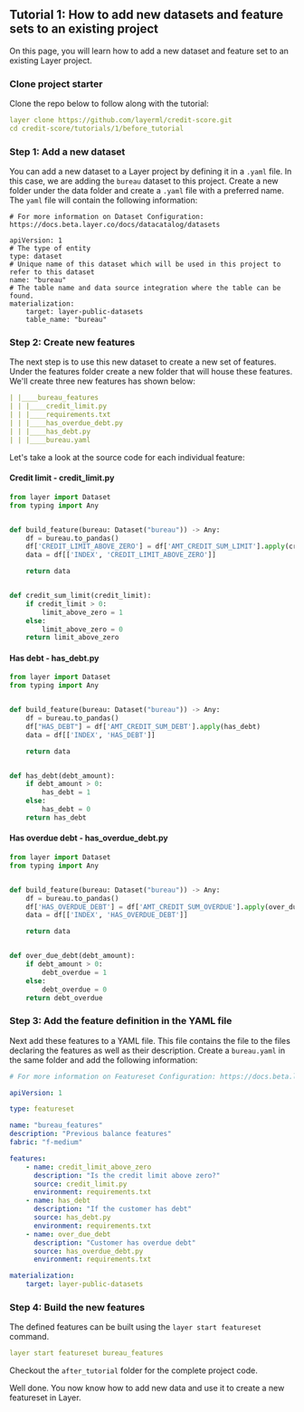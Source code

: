 ## Tutorial 1: How to add new datasets and feature sets to an existing project
On this page, you will learn how to add a new dataset and feature set to an existing Layer project. 

### Clone project starter
Clone the repo below to follow along with the tutorial:
```yaml
layer clone https://github.com/layerml/credit-score.git
cd credit-score/tutorials/1/before_tutorial
```
### Step 1: Add a new dataset
You can add a new dataset to a Layer project by defining it in a `.yaml` file. In this case, we are adding the `bureau` 
dataset to this project. Create a new folder under the data folder and create a `.yaml` file with a preferred name. The
`yaml` file will contain the following information:

````
# For more information on Dataset Configuration: https://docs.beta.layer.co/docs/datacatalog/datasets

apiVersion: 1
# The type of entity
type: dataset
# Unique name of this dataset which will be used in this project to refer to this dataset
name: "bureau"
# The table name and data source integration where the table can be found. 
materialization:
    target: layer-public-datasets
    table_name: "bureau"

````
### Step 2: Create new features
The next step is to use this new dataset to create a new set of features. Under the features folder create a new folder
that will house these features. We'll create three new features has shown below: 
````yaml
| |____bureau_features
| | |____credit_limit.py
| | |____requirements.txt
| | |____has_overdue_debt.py
| | |____has_debt.py
| | |____bureau.yaml
````
Let's take a look at the source code for each individual feature:
#### Credit limit - credit_limit.py
```python
from layer import Dataset
from typing import Any


def build_feature(bureau: Dataset("bureau")) -> Any:
    df = bureau.to_pandas()
    df['CREDIT_LIMIT_ABOVE_ZERO'] = df['AMT_CREDIT_SUM_LIMIT'].apply(credit_sum_limit)
    data = df[['INDEX', 'CREDIT_LIMIT_ABOVE_ZERO']]

    return data


def credit_sum_limit(credit_limit):
    if credit_limit > 0:
        limit_above_zero = 1
    else:
        limit_above_zero = 0
    return limit_above_zero

```
#### Has debt - has_debt.py
```python
from layer import Dataset
from typing import Any


def build_feature(bureau: Dataset("bureau")) -> Any:
    df = bureau.to_pandas()
    df["HAS_DEBT"] = df['AMT_CREDIT_SUM_DEBT'].apply(has_debt)
    data = df[['INDEX', 'HAS_DEBT']]

    return data


def has_debt(debt_amount):
    if debt_amount > 0:
        has_debt = 1
    else:
        has_debt = 0
    return has_debt
```
#### Has overdue debt - has_overdue_debt.py
```python
from layer import Dataset
from typing import Any


def build_feature(bureau: Dataset("bureau")) -> Any:
    df = bureau.to_pandas()
    df['HAS_OVERDUE_DEBT'] = df['AMT_CREDIT_SUM_OVERDUE'].apply(over_due_debt)
    data = df[['INDEX', 'HAS_OVERDUE_DEBT']]

    return data


def over_due_debt(debt_amount):
    if debt_amount > 0:
        debt_overdue = 1
    else:
        debt_overdue = 0
    return debt_overdue
```
### Step 3: Add the feature definition in the YAML file
Next add these features to a YAML file. This file contains the file to the files declaring the features as well as their
description. Create a `bureau.yaml` in the same folder and add the following information: 
```yaml
# For more information on Featureset Configuration: https://docs.beta.layer.co/docs/datacatalog/featuresets

apiVersion: 1

type: featureset

name: "bureau_features"
description: "Previous balance features"
fabric: "f-medium"

features:
    - name: credit_limit_above_zero
      description: "Is the credit limit above zero?"
      source: credit_limit.py
      environment: requirements.txt
    - name: has_debt
      description: "If the customer has debt"
      source: has_debt.py
      environment: requirements.txt
    - name: over_due_debt
      description: "Customer has overdue debt"
      source: has_overdue_debt.py
      environment: requirements.txt

materialization:
    target: layer-public-datasets
```
### Step 4: Build the new features
The defined features can be built using the `layer start featureset` command. 
```yaml
layer start featureset bureau_features
```

Checkout the `after_tutorial` folder for the complete project code. 

Well done. You now know how to add new data and use it to create a new featureset in Layer. 